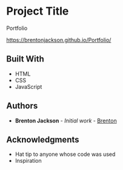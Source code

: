 # Project Title

Portfolio

https://brentonjackson.github.io/Portfolio/


## Built With

* HTML
* CSS
* JavaScript



## Authors

* **Brenton Jackson** - *Initial work* - [Brenton](https://github.com/brentonjackson)



## Acknowledgments

* Hat tip to anyone whose code was used
* Inspiration


